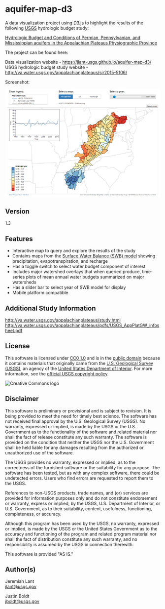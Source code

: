 # aquifer-map-d3

A data visualization project using [D3.js] to highlight the results of the following [USGS] hydrologic budget study:

[Hydrologic Budget and Conditions of Permian, Pennsylvanian, and Mississippian aquifers in the Appalachian Plateaus Physiographic Province](http://pubs.usgs.gov/sir/2015/5106/sir20155106.pdf)

The project can be found here:

Data visualization website - https://jlant-usgs.github.io/aquifer-map-d3/  
USGS hydrologic budget study website - http://va.water.usgs.gov/appalachianplateaus/sir2015-5106/

Screenshot:

![aquifer-map](images/aquifer-map.png)

## Version

1.3

## Features

* Interactive map to query and explore the results of the study
* Contains maps from the [Surface Water Balance (SWB) model] showing precipitation, evapotranspiration, and recharge
* Has a toggle switch to select water budget component of interest
* Includes major watershed overlays that when queried produce, time-series plots of mean annual water budgets summarized on major watersheds
* Has a slider bar to select year of SWB model for display
* Mobile platform compatible

## Additional Study Information

http://va.water.usgs.gov/appalachianplateaus/study.html  
http://va.water.usgs.gov/appalachianplateaus/pdfs/USGS_AppPlatGW_infosheet.pdf


## License
This software is licensed under [CC0 1.0] and is in the [public domain] because it contains materials that originally
came from the [U.S. Geological Survey (USGS)], an agency of the [United States Department of Interior]. For more
information, see the [official USGS copyright policy].

![Creative Commons logo](http://i.creativecommons.org/p/zero/1.0/88x31.png)

## Disclaimer  

This software is preliminary or provisional and is subject to revision. It is being provided to meet the need for timely
best science. The software has not received final approval by the U.S. Geological Survey (USGS). No warranty, expressed
or implied, is made by the USGS or the U.S. Government as to the functionality of the software and related material nor
shall the fact of release constitute any such warranty. The software is provided on the condition that neither the USGS
nor the U.S. Government shall be held liable for any damages resulting from the authorized or unauthorized use of the
software.

The USGS provides no warranty, expressed or implied, as to the correctness of the furnished software or the suitability
for any purpose. The software has been tested, but as with any complex software, there could be undetected errors. Users
who find errors are requested to report them to the USGS.

References to non-USGS products, trade names, and (or) services are provided for information purposes only and do not
constitute endorsement or warranty, express or implied, by the USGS, U.S. Department of Interior, or U.S. Government, as
to their suitability, content, usefulness, functioning, completeness, or accuracy.

Although this program has been used by the USGS, no warranty, expressed or implied, is made by the USGS or the United
States Government as to the accuracy and functioning of the program and related program material nor shall the fact of
distribution constitute any such warranty, and no responsibility is assumed by the USGS in connection therewith.

This software is provided "AS IS."

## Author(s)

Jeremiah Lant  
jlant@usgs.gov

Justin Boldt  
jboldt@usgs.gov


[public domain]:https://en.wikipedia.org/wiki/Public_domain
[CC0 1.0]:http://creativecommons.org/publicdomain/zero/1.0/
[U.S. Geological Survey]:https://www.usgs.gov/
[USGS]:https://www.usgs.gov/
[U.S. Geological Survey (USGS)]:https://www.usgs.gov/
[USGS Fundamental Science Practices]:https://www2.usgs.gov/fsp/fsp_disclaimers.asp
[United States Department of Interior]:https://www.doi.gov/
[official USGS copyright policy]:http://www.usgs.gov/visual-id/credit_usgs.html#copyright/
[U.S. Geological Survey (USGS) Software User Rights Notice]:http://water.usgs.gov/software/help/notice/

[D3.js]:https://d3js.org/
[Surface Water Balance (SWB) model]:http://pubs.usgs.gov/tm/tm6-a31/tm6a31.pdf
